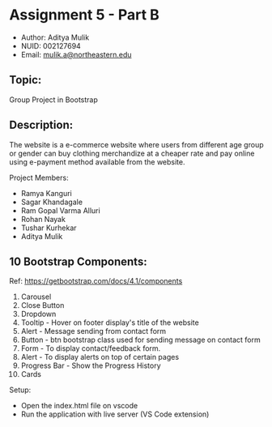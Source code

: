 
# Assignment 5 - Part B

- Author: Aditya Mulik
- NUID: 002127694
- Email: mulik.a@northeastern.edu

## Topic: 
Group Project in Bootstrap

## Description:

The website is a e-commerce website where users from different age group or gender can buy clothing merchandize at a cheaper rate and pay online using e-payment method available from the website.

Project Members:

- Ramya Kanguri
- Sagar Khandagale
- Ram Gopal Varma Alluri
- Rohan Nayak
- Tushar Kurhekar
- Aditya Mulik

## 10 Bootstrap Components: 

Ref: https://getbootstrap.com/docs/4.1/components

1. Carousel 
2. Close Button
3. Dropdown
4. Tooltip - Hover on footer display's title of the website
5. Alert - Message sending from contact form
6. Button - btn bootstrap class used for sending message on contact form
7. Form - To display contact/feedback form.
8. Alert - To display alerts on top of  certain pages
9. Progress Bar - Show the Progress History
10. Cards


Setup:
- Open the index.html file on vscode
- Run the application with live server (VS Code extension)

